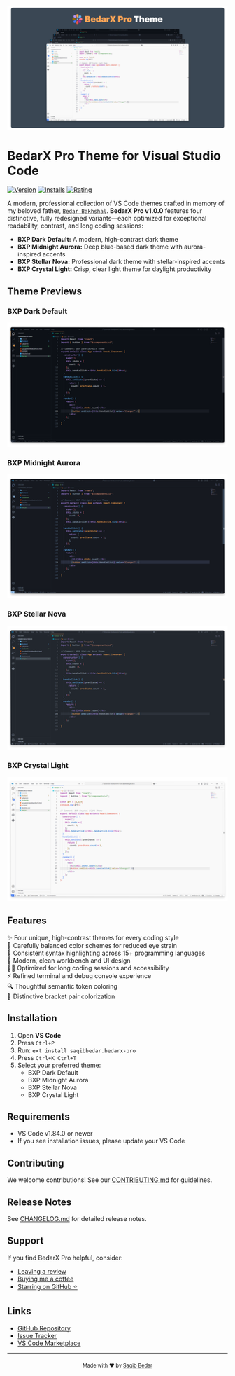 ![BedarX Pro Banner](https://raw.githubusercontent.com/saqibbedar/BedarX-Pro/main/Public/banner.png)

# BedarX Pro Theme for Visual Studio Code

[![Version](https://vsmarketplacebadges.dev/version/saqibbedar.bedarx-pro.svg)](https://marketplace.visualstudio.com/items?itemName=saqibbedar.bedarx-pro)
[![Installs](https://vsmarketplacebadges.dev/installs/saqibbedar.bedarx-pro.svg)](https://marketplace.visualstudio.com/items?itemName=saqibbedar.bedarx-pro)
[![Rating](https://vsmarketplacebadges.dev/rating/saqibbedar.bedarx-pro.svg)](https://marketplace.visualstudio.com/items?itemName=saqibbedar.bedarx-pro)

A modern, professional collection of VS Code themes crafted in memory of my beloved father, [`Bedar Bakhshal`](Public/aboutExtension.md). **BedarX Pro v1.0.0** features four distinctive, fully redesigned variants—each optimized for exceptional readability, contrast, and long coding sessions:

- **BXP Dark Default:** A modern, high-contrast dark theme
- **BXP Midnight Aurora:** Deep blue-based dark theme with aurora-inspired accents
- **BXP Stellar Nova:** Professional dark theme with stellar-inspired accents
- **BXP Crystal Light:** Crisp, clear light theme for daylight productivity

## Theme Previews

### BXP Dark Default

![BXP Dark Default Theme](https://raw.githubusercontent.com/saqibbedar/BedarX-Pro/main/Public/themes/bxp-dark-default-theme.png)

### BXP Midnight Aurora

![BXP Midnight Aurora Theme](https://raw.githubusercontent.com/saqibbedar/BedarX-Pro/main/Public/themes/bxp-midnight-aurora-theme.png)

### BXP Stellar Nova

![BXP Stellar Nova Theme](https://raw.githubusercontent.com/saqibbedar/BedarX-Pro/main/Public/themes/bxp-stellar-nova-theme.png)

### BXP Crystal Light

![BXP Crystal Light Theme](https://raw.githubusercontent.com/saqibbedar/BedarX-Pro/main/Public/themes/bxp-crystal-light-theme.png)

## Features

✨ Four unique, high-contrast themes for every coding style  
🎨 Carefully balanced color schemes for reduced eye strain  
📝 Consistent syntax highlighting across 15+ programming languages  
🎯 Modern, clean workbench and UI design  
👨‍💻 Optimized for long coding sessions and accessibility  
⚡ Refined terminal and debug console experience  
🔍 Thoughtful semantic token coloring  
🔆 Distinctive bracket pair colorization

## Installation

1. Open **VS Code**
2. Press `Ctrl+P`
3. Run: `ext install saqibbedar.bedarx-pro`
4. Press `Ctrl+K Ctrl+T`
5. Select your preferred theme:
   - BXP Dark Default
   - BXP Midnight Aurora
   - BXP Stellar Nova
   - BXP Crystal Light

## Requirements

- VS Code v1.84.0 or newer
- If you see installation issues, please update your VS Code

## Contributing

We welcome contributions! See our [CONTRIBUTING.md](CONTRIBUTING.md) for guidelines.

## Release Notes

See [CHANGELOG.md](CHANGELOG.md) for detailed release notes.

## Support

If you find BedarX Pro helpful, consider:

- [Leaving a review](https://marketplace.visualstudio.com/items?itemName=saqibbedar.bedarx-pro&ssr=false#review-details)
- [Buying me a coffee](https://buymeacoffee.com/saqibbedar)
- [Starring on GitHub ⭐](https://github.com/saqibbedar/BedarX-Pro)

## Links

- [GitHub Repository](https://github.com/saqibbedar/BedarX-Pro)
- [Issue Tracker](https://github.com/saqibbedar/BedarX-Pro/issues)
- [VS Code Marketplace](https://marketplace.visualstudio.com/items?itemName=saqibbedar.bedarx-pro)

---

<div align="center">
  <sub>Made with ❤️ by <a href="https://github.com/saqibbedar">Saqib Bedar</a></sub>
</div>
